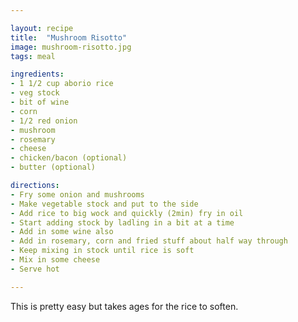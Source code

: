 ```yaml
---

layout: recipe
title:  "Mushroom Risotto"
image: mushroom-risotto.jpg
tags: meal

ingredients:
- 1 1/2 cup aborio rice
- veg stock
- bit of wine
- corn
- 1/2 red onion
- mushroom
- rosemary
- cheese
- chicken/bacon (optional)
- butter (optional)

directions:
- Fry some onion and mushrooms
- Make vegetable stock and put to the side
- Add rice to big wock and quickly (2min) fry in oil
- Start adding stock by ladling in a bit at a time
- Add in some wine also
- Add in rosemary, corn and fried stuff about half way through
- Keep mixing in stock until rice is soft
- Mix in some cheese
- Serve hot

---
```


This is pretty easy but takes ages for the rice to soften.
